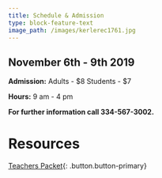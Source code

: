```yaml
---
title: Schedule & Admission
type: block-feature-text
image_path: /images/kerlerec1761.jpg
---
```



## November 6th - 9th 2019

**Admission:** Adults - $8 Students - $7

**Hours:** 9 am - 4 pm

**For further information call 334-567-3002.**

# Resources

[Teachers Packet](/documents/teacherspacket.pdf){: .button.button-primary}
